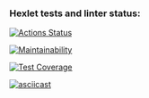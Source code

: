 ### Hexlet tests and linter status:
[![Actions Status](https://github.com/avelebron/frontend-project-46/workflows/hexlet-check/badge.svg)](https://github.com/avelebron/frontend-project-46/actions)

[![Maintainability](https://api.codeclimate.com/v1/badges/a57632953d93c9273c5b/maintainability)](https://codeclimate.com/github/avelebron/frontend-project-46/maintainability)

[![Test Coverage](https://api.codeclimate.com/v1/badges/a57632953d93c9273c5b/test_coverage)](https://codeclimate.com/github/avelebron/frontend-project-46/test_coverage)

[![asciicast](https://asciinema.org/a/558837.svg)](https://asciinema.org/a/558837)